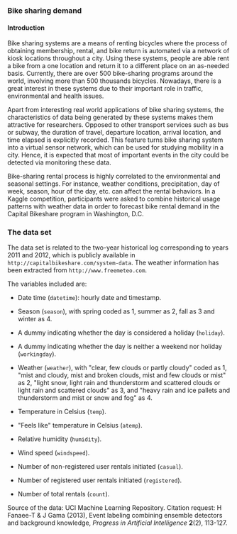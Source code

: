 ### Bike sharing demand

#### Introduction

Bike sharing systems are a means of renting bicycles where the process of obtaining membership, rental, and bike return is automated via a network of kiosk locations throughout a city. Using these systems, people are able rent a bike from a one location and return it to a different place on an as-needed basis. Currently, there are over 500 bike-sharing programs around the world, involving more than 500 thousands bicycles. Nowadays, there is a great interest in these systems due to their important role in traffic, environmental and health issues.

Apart from interesting real world applications of bike sharing systems, the characteristics of data being generated by these systems makes them attractive for researchers. Opposed to other transport services such as bus or subway, the duration of travel, departure location, arrival location, and time elapsed is explicitly recorded. This feature turns bike sharing system into a virtual sensor network, which can be used for studying mobility in a city. Hence, it is expected that most of important events in the city could be detected via monitoring these data.

Bike-sharing rental process is highly correlated to the environmental and seasonal settings. For instance, weather conditions, precipitation, day of week, season, hour of the day, etc. can affect the rental behaviors. In a Kaggle competition, participants were asked to combine historical usage patterns with weather data in order to forecast bike rental demand in the Capital Bikeshare program in Washington, D.C.  

### The data set

The data set is related to the two-year historical log corresponding to years 2011 and 2012, which is publicly available in `http://capitalbikeshare.com/system-data`. The weather information has been extracted from `http://www.freemeteo.com`.

The variables included are:

* Date time (`datetime`): hourly date and timestamp.

* Season (`season`), with spring coded as 1, summer as 2, fall as 3 and winter as 4. 

* A dummy indicating whether the day is considered a holiday (`holiday`).

* A dummy indicating whether the day is neither a weekend nor holiday (`workingday`).

* Weather (`weather`), with "clear, few clouds or partly cloudy" coded as 1, "mist and cloudy, mist and broken clouds, mist and few clouds or mist" as 2, "light snow, light rain and thunderstorm and scattered clouds or light rain and scattered clouds" as 3, and "heavy rain and ice pallets and thunderstorm and mist or snow and fog" as 4. 

* Temperature in Celsius (`temp`).

* "Feels like" temperature in Celsius (`atemp`). 

* Relative humidity (`humidity`).

* Wind speed (`windspeed`).

* Number of non-registered user rentals initiated (`casual`).

* Number of registered user rentals initiated (`registered`). 

* Number of total rentals (`count`). 

Source of the data: UCI Machine Learning Repository. Citation request: H Fanaee-T & J Gama (2013), Event labeling combining ensemble detectors and background knowledge, *Progress in Artificial Intelligence* **2**(2), 113-127.

